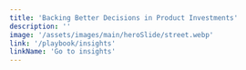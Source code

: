 ```yaml
---
title: 'Backing Better Decisions in Product Investments'
description: ''
image: '/assets/images/main/heroSlide/street.webp'
link: '/playbook/insights'
linkName: 'Go to insights'
---
```


